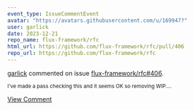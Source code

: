 ```yaml
---
event_type: IssueCommentEvent
avatar: "https://avatars.githubusercontent.com/u/169947?"
user: garlick
date: 2023-12-21
repo_name: flux-framework/rfc
html_url: https://github.com/flux-framework/rfc/pull/406
repo_url: https://github.com/flux-framework/rfc
---
```


<a href='https://github.com/garlick' target='_blank'>garlick</a> commented on issue <a href='https://github.com/flux-framework/rfc/pull/406' target='_blank'>flux-framework/rfc#406</a>.

<small>I've made a pass checking this and it seems OK so removing WIP....</small>

<a href='https://github.com/flux-framework/rfc/pull/406' target='_blank'>View Comment</a>